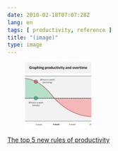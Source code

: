 ```yaml
---
date: 2010-02-18T07:07:28Z
lang: en
tags: [ productivity, reference ]
title: "(image)"
type: image
---
```


<figure>
<a
href="https://hugo.ferreira.cc/the-top-5-new-rules-of-productivity/attachment/1175/"
rel="attachment"><img
src="tumblr_ky1kc7LGDE1qz82meo1_400-150x150.jpg"
width="150" height="150" /></a></figure>

[The top 5 new rules of
productivity](http://positivesharing.com/2010/02/5-new-rules-of-productivity/)

